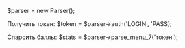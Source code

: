 $parser = new Parser();

Получить токен: $token = $parser->auth('LOGIN', 'PASS);

Спарсить баллы: $stats = $parser->parse_menu_7('токен');
